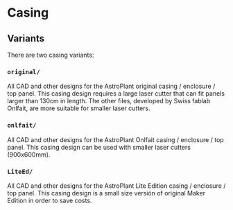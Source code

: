 # Casing

## Variants
There are two casing variants:

### `original/`
All CAD and other designs for the AstroPlant original casing / enclosure / top panel.
This casing design requires a large laser cutter that can fit panels larger than 130cm in length.
The other files, developed by Swiss fablab Onlfait, are more suitable for smaller laser cutters.

### `onlfait/`
All CAD and other designs for the AstroPlant Onlfait casing / enclosure / top panel.
This casing design can be used with smaller laser cutters (900x600mm).

### `LiteEd/`
All CAD and other designs for the AstroPlant Lite Edition casing / enclosure / top panel.
This casing design is a small size versión of original Maker Edition in order to save costs.
